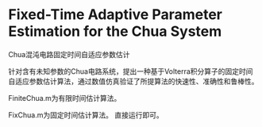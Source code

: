 # Fixed-Time Adaptive Parameter Estimation for the Chua System
Chua混沌电路固定时间自适应参数估计

针对含有未知参数的Chua电路系统，提出一种基于Volterra积分算子的固定时间自适应参数估计算法，通过数值仿真验证了所提算法的快速性、准确性和鲁棒性。

FiniteChua.m为有限时间估计算法。

FixChua.m为固定时间估计算法。
直接运行即可。
